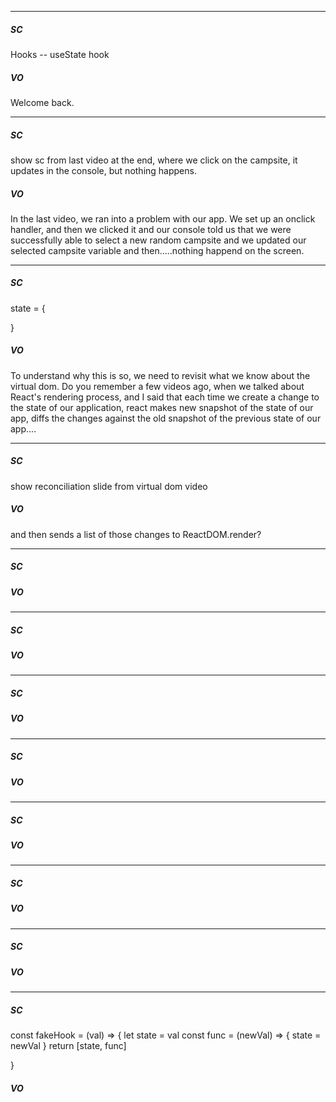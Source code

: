


---


##### SC

Hooks -- useState hook

##### VO
Welcome back.


---


##### SC

show sc from last video at the end, where we click on the campsite, it updates in the console, but nothing happens.

##### VO

In the last video, we ran into a problem with our app.  We set up an onclick handler, and then we clicked it and our console told us that we were successfully able to select a new random campsite and we updated our selected campsite variable and then.....nothing happend on the screen.

---


##### SC

state = {
    
}

##### VO

To understand why this is so, we need to revisit what we know about the virtual dom.  Do you remember a few videos ago, when we talked about React's rendering process, and I said that each time we create a change to the state of our application, react makes new snapshot of the state of our app, diffs the changes against the old snapshot of the previous state of our app....


---

##### SC
show reconciliation slide from virtual dom video

##### VO

 and then sends a list of those changes to ReactDOM.render?

---


##### SC

##### VO

---


##### SC

##### VO

---


##### SC

##### VO

---


##### SC

##### VO

---


##### SC

##### VO

---


##### SC

##### VO

---


##### SC

##### VO

---
##### SC

const fakeHook = (val) => {
    let state = val
    const func = (newVal) => {
        state = newVal
    }
    return [state, func]

}

##### VO